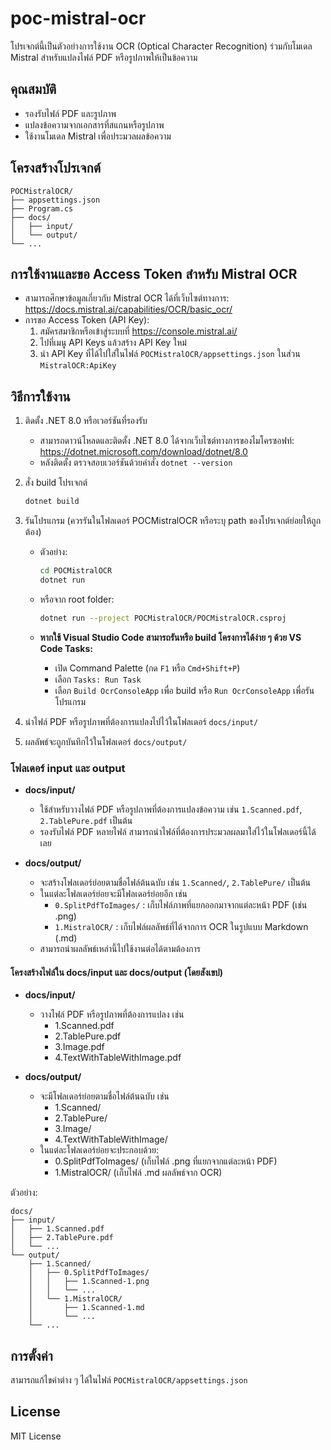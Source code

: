 # poc-mistral-ocr

โปรเจกต์นี้เป็นตัวอย่างการใช้งาน OCR (Optical Character Recognition) ร่วมกับโมเดล Mistral สำหรับแปลงไฟล์ PDF หรือรูปภาพให้เป็นข้อความ

## คุณสมบัติ

- รองรับไฟล์ PDF และรูปภาพ
- แปลงข้อความจากเอกสารที่สแกนหรือรูปภาพ
- ใช้งานโมเดล Mistral เพื่อประมวลผลข้อความ

## โครงสร้างโปรเจกต์

```
POCMistralOCR/
├── appsettings.json
├── Program.cs
├── docs/
│   ├── input/
│   └── output/
└── ...
```

## การใช้งานและขอ Access Token สำหรับ Mistral OCR

- สามารถศึกษาข้อมูลเกี่ยวกับ Mistral OCR ได้ที่เว็บไซต์ทางการ: https://docs.mistral.ai/capabilities/OCR/basic_ocr/
- การขอ Access Token (API Key):
  1. สมัครสมาชิกหรือเข้าสู่ระบบที่ https://console.mistral.ai/
  2. ไปที่เมนู API Keys แล้วสร้าง API Key ใหม่
  3. นำ API Key ที่ได้ไปใส่ในไฟล์ `POCMistralOCR/appsettings.json` ในส่วน `MistralOCR:ApiKey`

## วิธีการใช้งาน

1. ติดตั้ง .NET 8.0 หรือเวอร์ชันที่รองรับ
   - สามารถดาวน์โหลดและติดตั้ง .NET 8.0 ได้จากเว็บไซต์ทางการของไมโครซอฟท์: https://dotnet.microsoft.com/download/dotnet/8.0
   - หลังติดตั้ง ตรวจสอบเวอร์ชันด้วยคำสั่ง `dotnet --version`
2. สั่ง build โปรเจกต์

   ```sh
   dotnet build
   ```

3. รันโปรแกรม (ควรรันในโฟลเดอร์ POCMistralOCR หรือระบุ path ของโปรเจกต์ย่อยให้ถูกต้อง)
   - ตัวอย่าง:

     ```sh
     cd POCMistralOCR
     dotnet run
     ```

   - หรือจาก root folder:

     ```sh
     dotnet run --project POCMistralOCR/POCMistralOCR.csproj
     ```

   - **หากใช้ Visual Studio Code สามารถรันหรือ build โครงการได้ง่าย ๆ ด้วย VS Code Tasks:**
     - เปิด Command Palette (กด `F1` หรือ `Cmd+Shift+P`)
     - เลือก `Tasks: Run Task`
     - เลือก `Build OcrConsoleApp` เพื่อ build หรือ `Run OcrConsoleApp` เพื่อรันโปรแกรม

4. นำไฟล์ PDF หรือรูปภาพที่ต้องการแปลงไปไว้ในโฟลเดอร์ `docs/input/`
5. ผลลัพธ์จะถูกบันทึกไว้ในโฟลเดอร์ `docs/output/`

### โฟลเดอร์ input และ output

- **docs/input/**
  - ใช้สำหรับวางไฟล์ PDF หรือรูปภาพที่ต้องการแปลงข้อความ เช่น `1.Scanned.pdf`, `2.TablePure.pdf` เป็นต้น
  - รองรับไฟล์ PDF หลายไฟล์ สามารถนำไฟล์ที่ต้องการประมวลผลมาใส่ไว้ในโฟลเดอร์นี้ได้เลย

- **docs/output/**
  - จะสร้างโฟลเดอร์ย่อยตามชื่อไฟล์ต้นฉบับ เช่น `1.Scanned/`, `2.TablePure/` เป็นต้น
  - ในแต่ละโฟลเดอร์ย่อยจะมีโฟลเดอร์ย่อยอีก เช่น
    - `0.SplitPdfToImages/` : เก็บไฟล์ภาพที่แยกออกมาจากแต่ละหน้า PDF (เช่น .png)
    - `1.MistralOCR/` : เก็บไฟล์ผลลัพธ์ที่ได้จากการ OCR ในรูปแบบ Markdown (.md)
  - สามารถนำผลลัพธ์เหล่านี้ไปใช้งานต่อได้ตามต้องการ

#### โครงสร้างไฟล์ใน docs/input และ docs/output (โดยสังเขป)

- **docs/input/**
  - วางไฟล์ PDF หรือรูปภาพที่ต้องการแปลง เช่น
    - 1.Scanned.pdf
    - 2.TablePure.pdf
    - 3.Image.pdf
    - 4.TextWithTableWithImage.pdf

- **docs/output/**
  - จะมีโฟลเดอร์ย่อยตามชื่อไฟล์ต้นฉบับ เช่น
    - 1.Scanned/
    - 2.TablePure/
    - 3.Image/
    - 4.TextWithTableWithImage/
  - ในแต่ละโฟลเดอร์ย่อยจะประกอบด้วย:
    - 0.SplitPdfToImages/   (เก็บไฟล์ .png ที่แยกจากแต่ละหน้า PDF)
    - 1.MistralOCR/   (เก็บไฟล์ .md ผลลัพธ์จาก OCR)

ตัวอย่าง:

```text
docs/
├── input/
│   ├── 1.Scanned.pdf
│   ├── 2.TablePure.pdf
│   └── ...
└── output/
    ├── 1.Scanned/
    │   ├── 0.SplitPdfToImages/
    │   │   ├── 1.Scanned-1.png
    │   │   └── ...
    │   └── 1.MistralOCR/
    │       ├── 1.Scanned-1.md
    │       └── ...
    └── ...
```

## การตั้งค่า

สามารถแก้ไขค่าต่าง ๆ ได้ในไฟล์ `POCMistralOCR/appsettings.json`

## License

MIT License